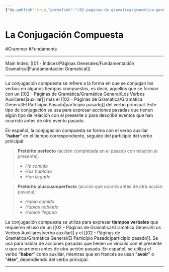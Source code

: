 ```yaml
---
{"dg-publish":true,"permalink":"/02-paginas-de-gramatica/gramatica-general/la-conjugacion-compuesta/"}
---
```


# La Conjugación Compuesta
#Grammar #Fundaments 
___
Main Index: [[01 - Índices/Páginas Generales/Fundamentación Gramatical\|Fundamentación Gramatical]]
___
La conjugación compuesta se refiere a la forma en que se conjugan los verbos en algunos tiempos compuestos, es decir, aquellos que se forman con un [[02 - Páginas de Gramática/Gramática General/Los Verbos Auxiliares\|auxiliar]] más el [[02 - Páginas de Gramática/Gramática General/El Participio Pasado\|participio pasado]] del verbo principal.
Este tipo de conjugación se usa para expresar acciones pasadas que tienen algún tipo de relación con el presente o para describir eventos que han ocurrido antes de otro evento pasado.

En español, la conjugación compuesta se forma con el verbo auxiliar "**haber**" en el tiempo correspondiente, seguido del participio del verbo principal:

>**Pretérito perfecto** (acción completada en el pasado con relación al presente):
> - _He comido_ 
> - _Has hablado_
> - _Han llegado_ 

>**Pretérito pluscuamperfecto** (acción que ocurrió antes de otra acción pasada):
>- _Había comido_ 
>- _Habías hablado_ 
>- _Habían llegado_ 

La conjugación compuesta se utiliza para expresar **tiempos verbales** que requieren el uso de un [[02 - Páginas de Gramática/Gramática General/Los Verbos Auxiliares\|verbo auxiliar]] y el [[02 - Páginas de Gramática/Gramática General/El Participio Pasado\|participio pasado]]. Se usa para hablar de acciones pasadas que tienen un vínculo con el presente o que ocurrieron antes de otra acción pasada. En español, se utiliza el verbo "**haber**" como auxiliar, mientras que en francés se usan "**avoir**" o "**être**", dependiendo del verbo principal.

___
